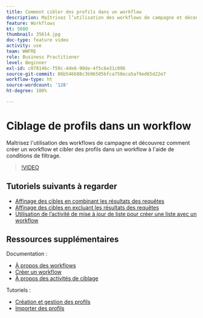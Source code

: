```yaml
---
title: Comment cibler des profils dans un workflow
description: Maîtrisez l’utilisation des workflows de campagne et découvrez comment créer un workflow et cibler des profils dans un workflow à l’aide de conditions de filtrage.
feature: Workflows
kt: 5080
thumbnail: 35614.jpg
doc-type: feature video
activity: use
team: WWFRE
role: Business Practitioner
level: Beginner
exl-id: c078146c-f59c-4de6-90de-4f5c6e31c096
source-git-commit: 86b546688c3b96505bfca758eca5af9ed65d22e7
workflow-type: ht
source-wordcount: '128'
ht-degree: 100%

---
```


# Ciblage de profils dans un workflow

Maîtrisez l&#39;utilisation des workflows de campagne et découvrez comment créer un workflow et cibler des profils dans un workflow à l&#39;aide de conditions de filtrage.

>[!VIDEO](https://video.tv.adobe.com/v/35614?quality=12)

## Tutoriels suivants à regarder

* [Affinage des cibles en combinant les résultats des requêtes](/help/automating-with-workflows/refining-targets-by-combining-query-results.md)
* [Affinage des cibles en excluant les résultats des requêtes](/help/automating-with-workflows/refining-targets-by-excluding-query-results.md)
* [Utilisation de l’activité de mise à jour de liste pour créer une liste avec un workflow](/help/automating-with-workflows/using-the-update-list-activity.md)

## Ressources supplémentaires

Documentation :

* [À propos des workflows](https://experienceleague.adobe.com/docs/campaign-classic/using/automating-with-workflows/introduction/about-workflows.html?lang=fr)
* [Créer un workflow](https://experienceleague.adobe.com/docs/campaign-classic-learn/tutorials/getting-started/creating-a-workflow.html?lang=fr)
* [À propos des activités de ciblage](https://experienceleague.adobe.com/docs/campaign-classic/using/automating-with-workflows/targeting-activities/about-targeting-activities.html?lang=fr)

Tutoriels :

* [Création et gestion des profils](/help/profile-management/create-and-manage-profiles.md)
* [Importer des profils ](/help/data-management/importing-profiles.md)
